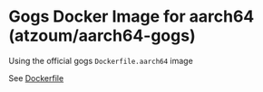 Gogs Docker Image for aarch64 (atzoum/aarch64-gogs)
===================================================

Using the official gogs `Dockerfile.aarch64` image

See [Dockerfile](https://github.com/gogits/gogs/blob/master/Dockerfile.aarch64)
